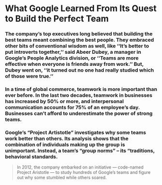 # What Google Learned From Its Quest to Build the Perfect Team
### The company’s top executives long believed that building the best teams meant combining the best people. They embraced other bits of conventional wisdom as well, like ‘‘It’s better to put introverts together,’’ said Abeer Dubey, a manager in Google’s People Analytics division, or ‘‘Teams are more effective when everyone is friends away from work.’’ But, Dubey went on, ‘‘it turned out no one had really studied which of those were true.’’

### In a time of global commerce, teamwork is more important than ever before. In the last two decades, teamwork in businesses has increased by 50% or more, and interpersonal communication accounts for 75% of an employee’s day. Businesses can’t afford to underestimate the power of strong teams.

### Google’s “Project Artistotle” investigates why some teams work better than others. Its analysis shows that the combination of individuals making up the group is unimportant. Instead, a team’s “group norms” – its “traditions, behavioral standards.

> In 2012, the company embarked on an initiative — code-named Project Aristotle — to study hundreds of Google’s teams and figure out why some stumbled while others soared.


